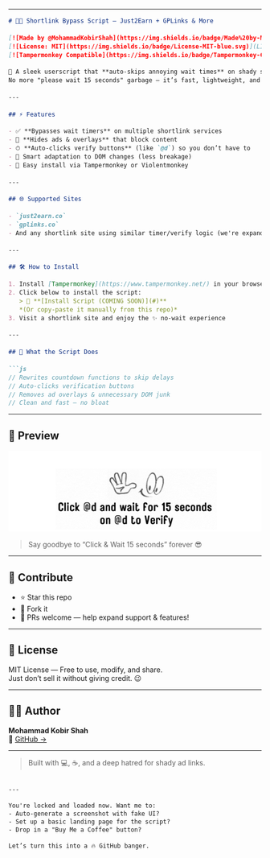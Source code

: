 

---

```markdown
# 🔗✨ Shortlink Bypass Script — Just2Earn + GPLinks & More

[![Made by @MohammadKobirShah](https://img.shields.io/badge/Made%20by-MohammadKobirShah-9cf?style=flat&logo=github)](https://github.com/MohammadKobirShah)
[![License: MIT](https://img.shields.io/badge/License-MIT-blue.svg)](LICENSE)
[![Tampermonkey Compatible](https://img.shields.io/badge/Tampermonkey-Compatible-brightgreen.svg?logo=google-chrome)](https://www.tampermonkey.net/)

🚀 A sleek userscript that **auto-skips annoying wait times** on shady shortlink sites like `just2earn`, `gplinks.co`, and more.  
No more "please wait 15 seconds" garbage — it’s fast, lightweight, and made with ✨ vibes.

---

## ⚡ Features

- ✅ **Bypasses wait timers** on multiple shortlink services  
- 🧼 **Hides ads & overlays** that block content  
- ⏱ **Auto-clicks verify buttons** (like `@d`) so you don’t have to  
- 🧠 Smart adaptation to DOM changes (less breakage)  
- 🧩 Easy install via Tampermonkey or Violentmonkey  

---

## 🌐 Supported Sites

- `just2earn.co`  
- `gplinks.co`  
- And any shortlink site using similar timer/verify logic (we're expanding 👀)

---

## 🛠️ How to Install

1. Install [Tampermonkey](https://www.tampermonkey.net/) in your browser  
2. Click below to install the script:  
   > 🚀 **[Install Script (COMING SOON)](#)**  
   *(Or copy-paste it manually from this repo)*  
3. Visit a shortlink site and enjoy the ✨ no-wait experience

---

## 🧬 What the Script Does

```js
// Rewrites countdown functions to skip delays
// Auto-clicks verification buttons
// Removes ad overlays & unnecessary DOM junk
// Clean and fast — no bloat
```

---

## 📸 Preview

![Demo Screenshot](./screenshot.png)  
> Say goodbye to “Click & Wait 15 seconds” forever 😎

---

## 🤝 Contribute

- ⭐ Star this repo  
- 🍴 Fork it  
- 🔁 PRs welcome — help expand support & features!

---

## 📄 License

MIT License — Free to use, modify, and share.  
Just don’t sell it without giving credit. 😉

---

## 👨‍💻 Author

**Mohammad Kobir Shah**  
🔗 [GitHub →](https://github.com/MohammadKobirShah)

---

> Built with 💻, ☕, and a deep hatred for shady ad links.
```

---

You're locked and loaded now. Want me to:
- Auto-generate a screenshot with fake UI?
- Set up a basic landing page for the script?
- Drop in a "Buy Me a Coffee" button?

Let’s turn this into a 🔥 GitHub banger.
